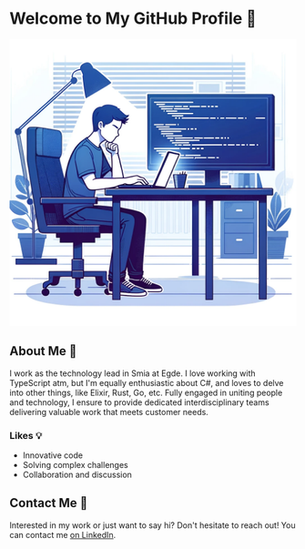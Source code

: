 # Welcome to My GitHub Profile 🚀

![An illustration of a programmer working on their laptop with code displayed on a large screen.](ProgrammerIllustration.png)

## About Me 🤖
I work as the technology lead in Smia at Egde. I love working with TypeScript atm, but I'm equally enthusiastic about C#, and loves to delve into other things, like Elixir, Rust, Go, etc. 
Fully engaged in uniting people and technology, I ensure to provide dedicated interdisciplinary teams delivering valuable work that meets customer needs.

### Likes 💡
* Innovative code
* Solving complex challenges
* Collaboration and discussion

## Contact Me 💌
Interested in my work or just want to say hi? Don't hesitate to reach out! You can contact me [on LinkedIn](https://www.linkedin.com/in/%C3%B8yvind-brekkhus-sand%C3%A5ker-343a0a9/).


